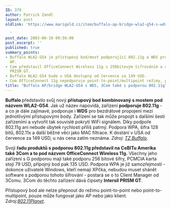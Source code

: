 ```yaml
---
ID: 379
author: Patrick Zandl
layout: post
oldlink: 'https://www.marigold.cz/item/buffalo-ap-bridge-wla2-g54-s-wds-3com-take-s-podporou-802-11g

  '
post_date: 2003-06-19 09:56:00
post_excerpt: ''
published: true
summary_points:
- Buffalo WLA2-G54 je přístupový bod/most podporující 802.11g a WDS pro propojení
  AP.
- Com představil OfficeConnect Wireless 11g s 256bitovým šifrováním a čipsety Intersil
  PRISM GT.
- Buffalo WLA2-G54 bude v USA dostupný od července za 149 USD.
- Com OfficeConnect 11g nepodporuje point-to-point/multipoint režimy, pouze AP/klient.
title: "Buffalo AP/bridge WLA2-G54 s WDS, 3Com také s podporou 802.11g"
---
```


<p>
<STRONG>Buffalo </STRONG>představilo svůj nový <STRONG>přístupový bod kombinovaný s mostem pod názvem WLA2-G54</STRONG>. Jak už název napovídá, zařízení <STRONG>podporuje 802.11g</STRONG> - a co je dále zajímavé, podporuje i <STRONG>WDS</STRONG> pro bezdrátové propojení mezi jednotlivýmí přistupovými body. Zařízení se tak může propojit s dalšími šesti zařízeními a vytvořit tak souvislé pokrytí WiFi signálem. Díky podpoře 802.11g ani nebude úbytek rychlosti příliš patrný. Podpora WPA, šifra 128 bitů, 802.11x a další běžné věci jako MAC filtrace. K dostání v USA od července za 149 USD, u nás cena zatím neznáma.<EM> Zdroj: </EM><A href="http://www.buffalotech.com/wireless/news/releases/2003-06-18.html" target=_blank><EM>TZ Buffalo</EM></A><EM>.</EM></p>

<p>
Svoji <STRONG>řadu produktů s podporou 802.11g představil na CeBITu Amerika také 3Com a to pod názvem OfficeConnect Wireless 11g.</STRONG> Všechny jeho zařízení s G podporou mají také podporu 256 bitové šifry, PCMCIA karta stojí 79 USD, přípojný bod pak 135 USD. Podpora WPA je již samozřejmostí - dokonce uživatelé Windows, kteří nemají XPčka, nebudou muset shánět software s podporou tohoto šifrování - postará se o to Client Manager od 3Comu. 3Com do těchto zařízení dává čipsety <STRONG>Intersil PRISM GT</STRONG>. </p>

<p>
Přístupový bod ale nelze přepnout do režimu point-to-point nebo point-to-multipoint, pouze může fungovat jako AP nebo jako klient. Z<EM>droj:</EM><A href="http://www.80211-planet.com/news/article.php/2223831" target=_blank><EM>802.11Planet</EM></A>.</p>